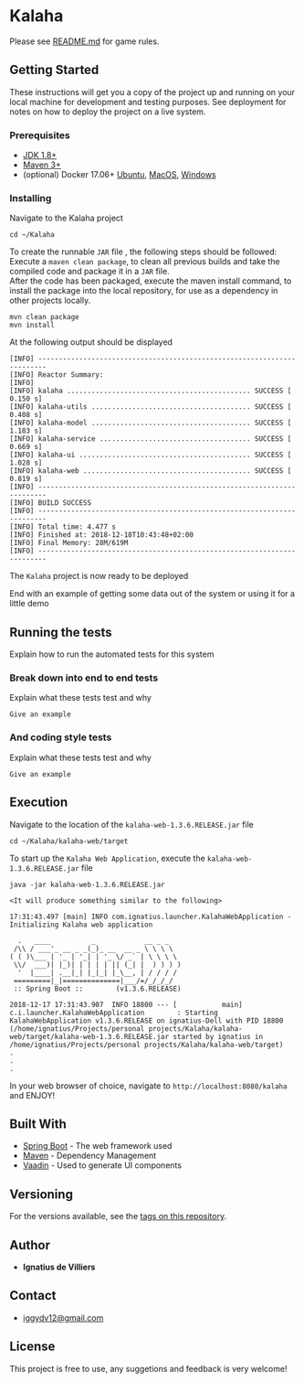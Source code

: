 # Kalaha

Please see [README.md](https://github.com/iggydv/Kalaha/README.md) for game rules.

## Getting Started

These instructions will get you a copy of the project up and running on your local machine for development and testing purposes. See deployment for notes on how to deploy the project on a live system.

### Prerequisites

- [JDK 1.8+](https://docs.oracle.com/javase/8/docs/technotes/guides/install/install_overview.html) 
- [Maven 3+](https://maven.apache.org/install.html)
- (optional) Docker 17.06+ [Ubuntu](https://docs.docker.com/install/linux/docker-ce/ubuntu/), [MacOS](https://docs.docker.com/docker-for-mac/install/#install-and-run-docker-for-mac), [Windows](https://docs.docker.com/docker-for-windows/install/)


### Installing
Navigate to the Kalaha project 
```
cd ~/Kalaha
```

To create the runnable `JAR` file , the following steps should be followed:<br/>
Execute a `maven clean package`, to clean all previous builds and take the compiled code and package it in a `JAR` file.<br/>
After the code has been packaged, execute the maven install command, to install the package into the local repository, for use as a dependency in other projects locally.

```
mvn clean package
mvn install
```
At the following output should be displayed
```
[INFO] ------------------------------------------------------------------------
[INFO] Reactor Summary:
[INFO] 
[INFO] kalaha ............................................. SUCCESS [  0.150 s]
[INFO] kalaha-utils ....................................... SUCCESS [  0.408 s]
[INFO] kalaha-model ....................................... SUCCESS [  1.183 s]
[INFO] kalaha-service ..................................... SUCCESS [  0.669 s]
[INFO] kalaha-ui .......................................... SUCCESS [  1.028 s]
[INFO] kalaha-web ......................................... SUCCESS [  0.819 s]
[INFO] ------------------------------------------------------------------------
[INFO] BUILD SUCCESS
[INFO] ------------------------------------------------------------------------
[INFO] Total time: 4.477 s
[INFO] Finished at: 2018-12-18T10:43:48+02:00
[INFO] Final Memory: 28M/619M
[INFO] ------------------------------------------------------------------------
```
The `Kalaha` project is now ready to be deployed


End with an example of getting some data out of the system or using it for a little demo

## Running the tests

Explain how to run the automated tests for this system

### Break down into end to end tests

Explain what these tests test and why

```
Give an example
```

### And coding style tests

Explain what these tests test and why

```
Give an example
```

## Execution

Navigate to the location of the `kalaha-web-1.3.6.RELEASE.jar` file

```
cd ~/Kalaha/kalaha-web/target
```
To start up the `Kalaha Web Application`, execute the `kalaha-web-1.3.6.RELEASE.jar` file
```
java -jar kalaha-web-1.3.6.RELEASE.jar
```
```
<It will produce something similar to the following>

17:31:43.497 [main] INFO com.ignatius.launcher.KalahaWebApplication - Initializing Kalaha web application

  .   ____          _            __ _ _
 /\\ / ___'_ __ _ _(_)_ __  __ _ \ \ \ \
( ( )\___ | '_ | '_| | '_ \/ _` | \ \ \ \
 \\/  ___)| |_)| | | | | || (_| |  ) ) ) )
  '  |____| .__|_| |_|_| |_\__, | / / / /
 =========|_|==============|___/=/_/_/_/
 :: Spring Boot ::        (v1.3.6.RELEASE)

2018-12-17 17:31:43.907  INFO 18800 --- [           main] c.i.launcher.KalahaWebApplication        : Starting KalahaWebApplication v1.3.6.RELEASE on ignatius-Dell with PID 18800 (/home/ignatius/Projects/personal projects/Kalaha/kalaha-web/target/kalaha-web-1.3.6.RELEASE.jar started by ignatius in /home/ignatius/Projects/personal projects/Kalaha/kalaha-web/target)
.
.
.

```
In your web browser of choice, navigate to `http://localhost:8080/kalaha` and ENJOY!


## Built With

* [Spring Boot](http://spring.io/projects/spring-boot) - The web framework used
* [Maven](https://maven.apache.org/) - Dependency Management
* [Vaadin](https://vaadin.com/) - Used to generate UI components


## Versioning

For the versions available, see the [tags on this repository](https://github.com/your/project/tags). 

## Author

* **Ignatius de Villiers**

## Contact
* iggydv12@gmail.com

## License

This project is free to use, any suggetions and feedback is very welcome!

